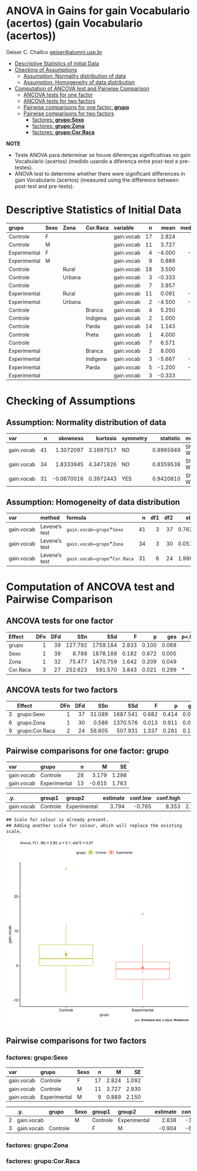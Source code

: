 ANOVA in Gains for gain Vocabulario (acertos) (gain Vocabulario
(acertos))
================
Geiser C. Challco <geiser@alumni.usp.br>

- [Descriptive Statistics of Initial
  Data](#descriptive-statistics-of-initial-data)
- [Checking of Assumptions](#checking-of-assumptions)
  - [Assumption: Normality distribution of
    data](#assumption-normality-distribution-of-data)
  - [Assumption: Homogeneity of data
    distribution](#assumption-homogeneity-of-data-distribution)
- [Computation of ANCOVA test and Pairwise
  Comparison](#computation-of-ancova-test-and-pairwise-comparison)
  - [ANCOVA tests for one factor](#ancova-tests-for-one-factor)
  - [ANCOVA tests for two factors](#ancova-tests-for-two-factors)
  - [Pairwise comparisons for one factor:
    **grupo**](#pairwise-comparisons-for-one-factor-grupo)
  - [Pairwise comparisons for two
    factors](#pairwise-comparisons-for-two-factors)
    - [factores: **grupo:Sexo**](#factores-gruposexo)
    - [factores: **grupo:Zona**](#factores-grupozona)
    - [factores: **grupo:Cor.Raca**](#factores-grupocorraca)

**NOTE**

- Teste ANOVA para determinar se houve diferenças significativas no gain
  Vocabulario (acertos) (medido usando a diferença entre post-test e
  pre-testes).
- ANOVA test to determine whether there were significant differences in
  gain Vocabulario (acertos) (measured using the difference between
  post-test and pre-tests).

# Descriptive Statistics of Initial Data

| grupo        | Sexo | Zona   | Cor.Raca | variable   |   n |   mean | median | min | max |     sd |    se |     ci |  iqr |
|:-------------|:-----|:-------|:---------|:-----------|----:|-------:|-------:|----:|----:|-------:|------:|-------:|-----:|
| Controle     | F    |        |          | gain.vocab |  17 |  2.824 |    2.0 |  -5 |  12 |  4.503 | 1.092 |  2.315 | 6.00 |
| Controle     | M    |        |          | gain.vocab |  11 |  3.727 |    3.0 |  -8 |  28 |  9.717 | 2.930 |  6.528 | 5.50 |
| Experimental | F    |        |          | gain.vocab |   4 | -4.000 |   -4.5 | -10 |   3 |  5.354 | 2.677 |  8.520 | 4.00 |
| Experimental | M    |        |          | gain.vocab |   9 |  0.889 |    0.0 |  -8 |  15 |  6.451 | 2.150 |  4.958 | 3.00 |
| Controle     |      | Rural  |          | gain.vocab |  18 |  3.500 |    1.5 |  -5 |  28 |  7.081 | 1.669 |  3.522 | 4.75 |
| Controle     |      | Urbana |          | gain.vocab |   3 | -0.333 |    2.0 |  -7 |   4 |  5.859 | 3.383 | 14.556 | 5.50 |
| Controle     |      |        |          | gain.vocab |   7 |  3.857 |    6.0 |  -8 |  12 |  7.198 | 2.721 |  6.657 | 9.50 |
| Experimental |      | Rural  |          | gain.vocab |  11 |  0.091 |   -1.0 |  -8 |  15 |  6.236 | 1.880 |  4.190 | 5.00 |
| Experimental |      | Urbana |          | gain.vocab |   2 | -4.500 |   -4.5 | -10 |   1 |  7.778 | 5.500 | 69.884 | 5.50 |
| Controle     |      |        | Branca   | gain.vocab |   4 |  5.250 |    5.0 |  -1 |  12 |  5.377 | 2.689 |  8.557 | 4.75 |
| Controle     |      |        | Indígena | gain.vocab |   2 |  1.000 |    1.0 |   1 |   1 |  0.000 | 0.000 |  0.000 | 0.00 |
| Controle     |      |        | Parda    | gain.vocab |  14 |  1.143 |    1.5 |  -8 |  11 |  4.865 | 1.300 |  2.809 | 3.00 |
| Controle     |      |        | Preta    | gain.vocab |   1 |  4.000 |    4.0 |   4 |   4 |        |       |        | 0.00 |
| Controle     |      |        |          | gain.vocab |   7 |  6.571 |    6.0 |  -5 |  28 | 10.907 | 4.122 | 10.087 | 9.50 |
| Experimental |      |        | Branca   | gain.vocab |   2 |  8.000 |    8.0 |   1 |  15 |  9.899 | 7.000 | 88.943 | 7.00 |
| Experimental |      |        | Indígena | gain.vocab |   3 | -5.667 |   -5.0 |  -8 |  -4 |  2.082 | 1.202 |  5.171 | 2.00 |
| Experimental |      |        | Parda    | gain.vocab |   5 | -1.200 |   -1.0 |  -3 |   0 |  1.304 | 0.583 |  1.619 | 2.00 |
| Experimental |      |        |          | gain.vocab |   3 | -0.333 |    3.0 | -10 |   6 |  8.505 | 4.910 | 21.127 | 8.00 |

# Checking of Assumptions

## Assumption: Normality distribution of data

| var        |   n |   skewness |  kurtosis | symmetry | statistic | method       |         p | p.signif | normality |
|:-----------|----:|-----------:|----------:|:---------|----------:|:-------------|----------:|:---------|:----------|
| gain.vocab |  41 |  1.3072097 | 3.1697517 | NO       | 0.8985949 | Shapiro-Wilk | 0.0015075 | \*\*     | NO        |
| gain.vocab |  34 |  1.8333945 | 4.3471826 | NO       | 0.8359538 | Shapiro-Wilk | 0.0001380 | \*\*\*   | NO        |
| gain.vocab |  31 | -0.0670016 | 0.3972443 | YES      | 0.9420610 | Shapiro-Wilk | 0.0941019 | ns       | YES       |

## Assumption: Homogeneity of data distribution

| var        | method        | formula                          |   n | df1 | df2 | statistic |         p | p.signif |
|:-----------|:--------------|:---------------------------------|----:|----:|----:|----------:|----------:|:---------|
| gain.vocab | Levene’s test | `gain.vocab`~`grupo`\*`Sexo`     |  41 |   3 |  37 | 0.7622738 | 0.5224708 | ns       |
| gain.vocab | Levene’s test | `gain.vocab`~`grupo`\*`Zona`     |  34 |   3 |  30 | 0.0511724 | 0.9844109 | ns       |
| gain.vocab | Levene’s test | `gain.vocab`~`grupo`\*`Cor.Raca` |  31 |   6 |  24 | 1.9868710 | 0.1074003 | ns       |

# Computation of ANCOVA test and Pairwise Comparison

## ANCOVA tests for one factor

| Effect   | DFn | DFd |     SSn |      SSd |     F |     p |   ges | p\<.05 |
|:---------|----:|----:|--------:|---------:|------:|------:|------:|:-------|
| grupo    |   1 |  39 | 127.792 | 1759.184 | 2.833 | 0.100 | 0.068 |        |
| Sexo     |   1 |  39 |   8.788 | 1878.188 | 0.182 | 0.672 | 0.005 |        |
| Zona     |   1 |  32 |  75.477 | 1470.759 | 1.642 | 0.209 | 0.049 |        |
| Cor.Raca |   3 |  27 | 252.623 |  591.570 | 3.843 | 0.021 | 0.299 | \*     |

## ANCOVA tests for two factors

|     | Effect         | DFn | DFd |    SSn |      SSd |     F |     p |   ges | p\<.05 |
|:----|:---------------|----:|----:|-------:|---------:|------:|------:|------:|:-------|
| 3   | grupo:Sexo     |   1 |  37 | 31.089 | 1687.541 | 0.682 | 0.414 | 0.018 |        |
| 6   | grupo:Zona     |   1 |  30 |  0.586 | 1370.576 | 0.013 | 0.911 | 0.000 |        |
| 9   | grupo:Cor.Raca |   2 |  24 | 56.605 |  507.931 | 1.337 | 0.281 | 0.100 |        |

## Pairwise comparisons for one factor: **grupo**

| var        | grupo        |   n |      M |    SE |
|:-----------|:-------------|----:|-------:|------:|
| gain.vocab | Controle     |  28 |  3.179 | 1.298 |
| gain.vocab | Experimental |  13 | -0.615 | 1.763 |

| .y.        | group1   | group2       | estimate | conf.low | conf.high |    se | statistic |   p | p.adj | p.adj.signif |
|:-----------|:---------|:-------------|---------:|---------:|----------:|------:|----------:|----:|------:|:-------------|
| gain.vocab | Controle | Experimental |    3.794 |   -0.765 |     8.353 | 2.254 |     1.683 | 0.1 |   0.1 | ns           |

    ## Scale for colour is already present.
    ## Adding another scale for colour, which will replace the existing scale.

![](stari-gain.vocab-Serie-7-ano-gain_files/figure-gfm/unnamed-chunk-18-1.png)<!-- -->

## Pairwise comparisons for two factors

### factores: **grupo:Sexo**

| var        | grupo        | Sexo |   n |     M |    SE |
|:-----------|:-------------|:-----|----:|------:|------:|
| gain.vocab | Controle     | F    |  17 | 2.824 | 1.092 |
| gain.vocab | Controle     | M    |  11 | 3.727 | 2.930 |
| gain.vocab | Experimental | M    |   9 | 0.889 | 2.150 |

|     | .y.        | grupo    | Sexo | group1   | group2       | estimate | conf.low | conf.high |    se | statistic |     p | p.adj | p.adj.signif |
|:----|:-----------|:---------|:-----|:---------|:-------------|---------:|---------:|----------:|------:|----------:|------:|------:|:-------------|
| 2   | gain.vocab |          | M    | Controle | Experimental |    2.838 |   -3.431 |     9.107 | 3.085 |      0.92 | 0.364 | 0.364 | ns           |
| 3   | gain.vocab | Controle |      | F        | M            |   -0.904 |   -6.301 |     4.493 | 2.656 |     -0.34 | 0.736 | 0.736 | ns           |

### factores: **grupo:Zona**

### factores: **grupo:Cor.Raca**

